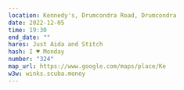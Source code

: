 ```yaml
---
location: Kennedy's, Drumcondra Road, Drumcondra
date: 2022-12-05
time: 19:30
end_date: ""
hares: Just Aida and Stitch
hash: I ♥ Monday
number: "324"
map_url: https://www.google.com/maps/place/Ke
w3w: winks.scuba.money
---
```


